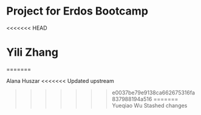 # Project for Erdos Bootcamp
<<<<<<< HEAD
<!---
Teammeamber names
--->
# Yili Zhang 
=======

Alana Huszar
<<<<<<< Updated upstream
>>>>>>> e0037be79e9138ca662675316fa837988194a516
=======
Yueqiao Wu
>>>>>>> Stashed changes
